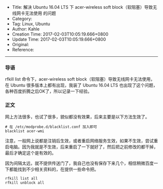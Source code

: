 - Title: 解决 Ubuntu 16.04 LTS 下 acer-wireless soft block（软阻塞）导致无线网卡无法使用 的问题
- Category:
- Tag: Linux, Ubuntu
- Author: Kahle
- Creation Time: 2017-02-03T10:05:19.666+0800
- Update Time: 2017-02-03T10:05:19.666+0800
- Original:
- Reference:

---


### 导语

rfkill list 命令下，acer-wireless soft block（软阻塞）导致无线网卡无法使用，在 Ubuntu 很多版本上都有出现，我装了 Ubuntu 16.04 LTS 也出现了这个问题，各种百度折腾之后OK了，所以记录一下经验。


### 正文

网上方法很多，也试了很多，貌似都没有效果，后来主要是以下方法生效了。

```
# 在 /etc/modprobe.d/blacklist.conf 加入即可
blacklist acer-wmi
```

注意，一般网上说都是注销后生效，或者重启网络服务生效，如果不生效，尝试重启电脑。因为我就是不生效，后来重启了一下就好了，然后把之前修改的都干掉，最后才确定这个是有效的。

因为间隔太远，就不提供传送门了，我自己也没有保存下来几个，相信稍微百度一下都能找到不少相关资料的，在提供一些命令把。

```
rfkill list all
rfkill unblock all
```



